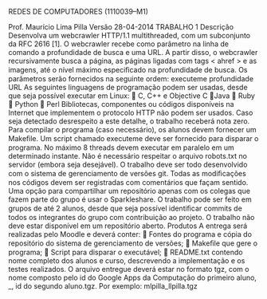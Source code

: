 REDES DE COMPUTADORES (1110039–M1)

Prof. Maurício Lima Pilla
Versão 28-04-2014
TRABALHO 1
Descrição
Desenvolva um webcrawler HTTP/1.1 multithreaded, com um subconjunto da RFC 2616 [1]. O webcrawler recebe como
parâmetro na linha de comando a profundidade de busca e uma URL. A partir disso, o webcrawler recursivamente busca a
página, as páginas ligadas com tags < ahref > e as imagens, até o nível máximo especiﬁcado na profundidade de busca. Os
parâmetros serão fornecidos na seguinte ordem:
executeme profundidade URL
As seguintes linguagens de programação podem ser usadas, desde que seja possível executar em Linux:
 C, C++ e Objective C
 Java
 Ruby
 Python
 Perl
Bibliotecas, componentes ou códigos disponíveis na Internet que implementem o protocolo HTTP não podem ser usados.
Caso seja detectado desrespeito a este detalhe, o trabalho receberá nota zero.
Para compilar o programa (caso necessário), os alunos devem fornecer um Makeﬁle. Um script chamado executeme deve
ser fornecido para disparar o programa. No máximo 8 threads devem executar em paralelo em um determinado instante. Não é
necessário respeitar o arquivo robots.txt no servidor (embora seja desejável).
O trabalho deve ser todo desenvolvido com o sistema de gerenciamento de versões git. Todas as modiﬁcações nos códigos
devem ser registradas com comentários que façam sentido. Uma opção para compartilhar um repositório apenas com os colegas
que fazem parte do grupo é usar o Sparkleshare. O trabalho pode ser feito em grupos de até 2 alunos, desde que seja possível
identiﬁcar commits de todos os integrantes do grupo com contribuição ao projeto.
O trabalho não deve estar disponível em um repositório aberto.
Produtos
A entrega será realizadas pelo Moodle e deverá conter:
 Fontes do programa e cópia do repositório do sistema de gerenciamento de versões;
 Makeﬁle que gere o programa;
 Script para disparar o executável;
 README.txt contendo nome completo dos alunos e curso, descrevendo a implementação e os testes realizados.
O arquivo entregue deverá estar no formato tgz, com o nome composto pelo id do Google Apps da Computação do primeiro
aluno, _, id do segundo aluno.tgz. Por exemplo: mlpilla_llpilla.tgz

